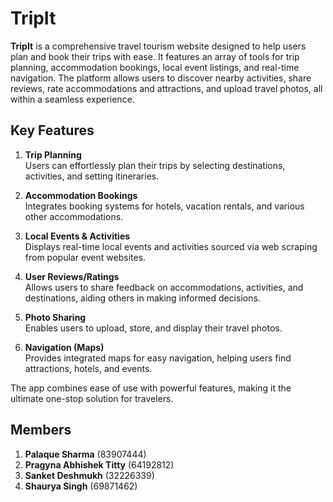 # TripIt

**TripIt** is a comprehensive travel tourism website designed to help users plan and book their trips with ease. It features an array of tools for trip planning, accommodation bookings, local event listings, and real-time navigation. The platform allows users to discover nearby activities, share reviews, rate accommodations and attractions, and upload travel photos, all within a seamless experience.

## Key Features

1. **Trip Planning**  
   Users can effortlessly plan their trips by selecting destinations, activities, and setting itineraries.

2. **Accommodation Bookings**  
   Integrates booking systems for hotels, vacation rentals, and various other accommodations.

3. **Local Events & Activities**  
   Displays real-time local events and activities sourced via web scraping from popular event websites.

4. **User Reviews/Ratings**  
   Allows users to share feedback on accommodations, activities, and destinations, aiding others in making informed decisions.

5. **Photo Sharing**  
   Enables users to upload, store, and display their travel photos.

6. **Navigation (Maps)**  
   Provides integrated maps for easy navigation, helping users find attractions, hotels, and events.

The app combines ease of use with powerful features, making it the ultimate one-stop solution for travelers.

## Members

1. **Palaque Sharma** (83907444)
2. **Pragyna Abhishek Titty** (64192812)
3. **Sanket Deshmukh** (32226339)
4. **Shaurya Singh** (69871462)
